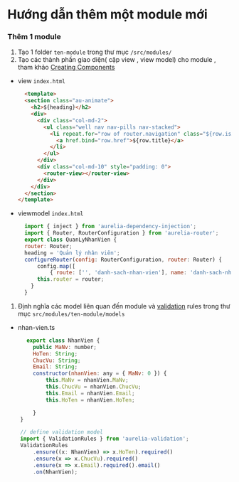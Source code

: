 # Hướng dẫn thêm một module mới

### Thêm 1 module
1. Tạo 1 folder `ten-module` trong thư mục `/src/modules/`
1. Tạo các thành phần giao diện( cặp view , view model) cho module , tham khảo [Creating Components](http://aurelia.io/hub.html#/doc/article/aurelia/framework/latest/creating-components/1)
  - view `index.html`

    ```html    
      <template>
      <section class="au-animate">
        <h2>${heading}</h2>
        <div>
          <div class="col-md-2">
            <ul class="well nav nav-pills nav-stacked">
              <li repeat.for="row of router.navigation" class="${row.isActive ? 'active' : ''}">
                <a href.bind="row.href">${row.title}</a>
              </li>
            </ul>
          </div>
          <div class="col-md-10" style="padding: 0">
            <router-view></router-view>
          </div>
        </div>
      </section>
    </template>
    ```
  - viewmodel `index.html`

    ```javascript
      import { inject } from 'aurelia-dependency-injection';
      import { Router, RouterConfiguration } from 'aurelia-router';
      export class QuanLyNhanVien {
      router: Router;
      heading = 'Quản lý nhân viên';
      configureRouter(config: RouterConfiguration, router: Router) {
          config.map([
              { route: ['', 'danh-sach-nhan-vien'], name: 'danh-sach-nhan-vien', moduleId: './danh-sach-nhan-vien', nav: true, title: 'Danh sách nhân viên' }]);
          this.router = router;
        }
      }
    ```
1. Định nghĩa các model liên quan đến module và [validation](http://aurelia.io/hub.html#/doc/article/aurelia/validation/latest/validation-basics) rules trong thư mục `src/modules/ten-module/models`
  - nhan-vien.ts
  ```javascript
        export class NhanVien {
          public MaNv: number;
          HoTen: String;
          ChucVu: String;
          Email: String;
          constructor(nhanVien: any = { MaNv: 0 }) {
              this.MaNv = nhanVien.MaNv;
              this.ChucVu = nhanVien.ChucVu;
              this.Email = nhanVien.Email;
              this.HoTen = nhanVien.HoTen;

          }
      }

      // define validation model
      import { ValidationRules } from 'aurelia-validation';
      ValidationRules
          .ensure((x: NhanVien) => x.HoTen).required()
          .ensure(x => x.ChucVu).required()
          .ensure(x => x.Email).required().email()
          .on(NhanVien);

  ```




